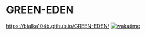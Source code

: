 # GREEN-EDEN
https://bialka104b.github.io/GREEN-EDEN/
[![wakatime](https://wakatime.com/badge/github/bialka104b/GREEN-EDEN.svg)](https://wakatime.com/badge/github/bialka104b/GREEN-EDEN)
